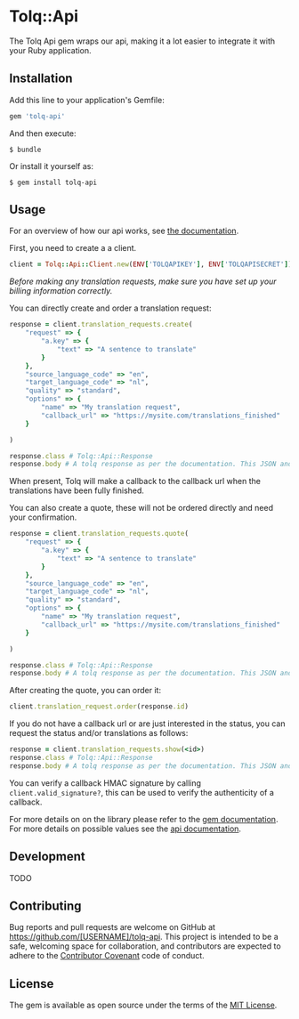 # Tolq::Api

The Tolq Api gem wraps our api, making it a lot easier to integrate it with your Ruby application.

## Installation

Add this line to your application's Gemfile:

```ruby
gem 'tolq-api'
```

And then execute:

    $ bundle

Or install it yourself as:

    $ gem install tolq-api

## Usage

For an overview of how our api works, see [the documentation](http://docs.tolq.com/docs/api-getting-started).

First, you need to create a a client.

```ruby
client = Tolq::Api::Client.new(ENV['TOLQAPIKEY'], ENV['TOLQAPISECRET'])
```

_Before making any translation requests, make sure you have set up your billing information
correctly._


You can directly create and order a translation request:

```ruby
response = client.translation_requests.create(
    "request" => {
        "a.key" => {
            "text" => "A sentence to translate"
        }
    },
    "source_language_code" => "en",
    "target_language_code" => "nl",
    "quality" => "standard",
    "options" => {
        "name" => "My translation request",
        "callback_url" => "https://mysite.com/translations_finished"
    }

)

response.class # Tolq::Api::Response
response.body # A tolq response as per the documentation. This JSON and can be parsed using your favourite json parser
```

When present, Tolq will make a callback to the callback url when the translations have been fully finished.

You can also create a quote, these will not be ordered directly and need your confirmation.

```ruby
response = client.translation_requests.quote(
    "request" => {
        "a.key" => {
            "text" => "A sentence to translate"
        }
    },
    "source_language_code" => "en",
    "target_language_code" => "nl",
    "quality" => "standard",
    "options" => {
        "name" => "My translation request",
        "callback_url" => "https://mysite.com/translations_finished"
    }

)

response.class # Tolq::Api::Response
response.body # A tolq response as per the documentation. This JSON and can be parsed using your favourite json parser
```

After creating the quote, you can order it:

```ruby
client.translation_request.order(response.id)
```

If you do not have a callback url or are just interested in the status, you can request the status and/or translations as follows:

```ruby
response = client.translation_requests.show(<id>)
response.class # Tolq::Api::Response
response.body # A tolq response as per the documentation. This JSON and can be parsed using your favourite json parser
```
You can verify a callback HMAC signature by calling `client.valid_signature?`, this can be used to verify the authenticity of a callback.

For more details on on the library please refer to the [gem documentation](http://www.rubydoc.info/gems/tolq-api). For more details on possible values see the [api documentation](https://docs.tolq.com).


## Development

TODO

## Contributing

Bug reports and pull requests are welcome on GitHub at https://github.com/[USERNAME]/tolq-api. This project is intended to be a safe, welcoming space for collaboration, and contributors are expected to adhere to the [Contributor Covenant](http://contributor-covenant.org) code of conduct.


## License

The gem is available as open source under the terms of the [MIT License](http://opensource.org/licenses/MIT).

